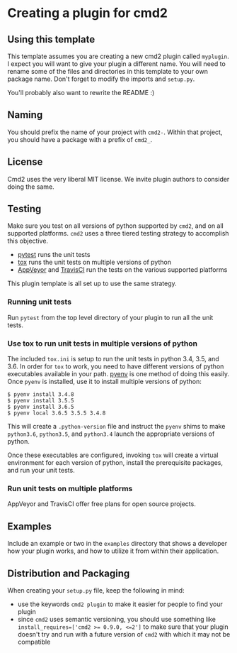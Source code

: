 # Creating a plugin for cmd2

## Using this template

This template assumes you are creating a new cmd2 plugin called `myplugin`. I expect you will want
to give your plugin a different name. You will need to rename some of the files and directories
in this template to your own package name. Don't forget to modify the imports and `setup.py`.

You'll probably also want to rewrite the README :)

## Naming

You should prefix the name of your project with `cmd2-`. Within that project, you should have a package with a prefix of `cmd2_`.

## License

Cmd2 uses the very liberal MIT license. We invite plugin authors to
consider doing the same.

## Testing

Make sure you test on all versions of python supported by `cmd2`, and on
all supported platforms. `cmd2` uses a three tiered testing strategy to
accomplish this objective.

- [pytest](https://pytest.org) runs the unit tests
- [tox](https://tox.readthedocs.io/) runs the unit tests on multiple versions
  of python
- [AppVeyor](https://www.appveyor.com/) and [TravisCI](https://travis-ci.com)
  run the tests on the various supported platforms

This plugin template is all set up to use the same strategy.

### Running unit tests

Run `pytest` from the top level directory of your plugin to run all the
unit tests.

### Use tox to run unit tests in multiple versions of python

The included `tox.ini` is setup to run the unit tests in python 3.4, 3.5,
and 3.6. In order for `tox` to work, you need to have different versions of
python executables available in your path.
[pyenv](https://github.com/pyenv/pyenv) is one method of doing this easily.
Once `pyenv` is installed, use it to install multiple versions of python:

```
$ pyenv install 3.4.8
$ pyenv install 3.5.5
$ pyenv install 3.6.5
$ pyenv local 3.6.5 3.5.5 3.4.8
```

This will create a `.python-version` file and instruct the `pyenv` shims
to make `python3.6`, `python3.5`, and `python3.4` launch the appropriate
versions of python.

Once these executables are configured, invoking `tox` will create a
virtual environment for each version of python, install the prerequisite
packages, and run your unit tests.


### Run unit tests on multiple platforms

AppVeyor and TravisCI offer free plans for open source projects.


## Examples

Include an example or two in the `examples` directory that shows a
developer how your plugin works, and how to utilize it from within their
application.


## Distribution and Packaging

When creating your `setup.py` file, keep the following in mind:

- use the keywords `cmd2 plugin` to make it easier for people to find your plugin
- since `cmd2` uses semantic versioning, you should use something like `install_requires=['cmd2 >= 0.9.0, <=2']` to make sure that your plugin doesn't try and run with a future version of `cmd2` with which it may not be compatible


